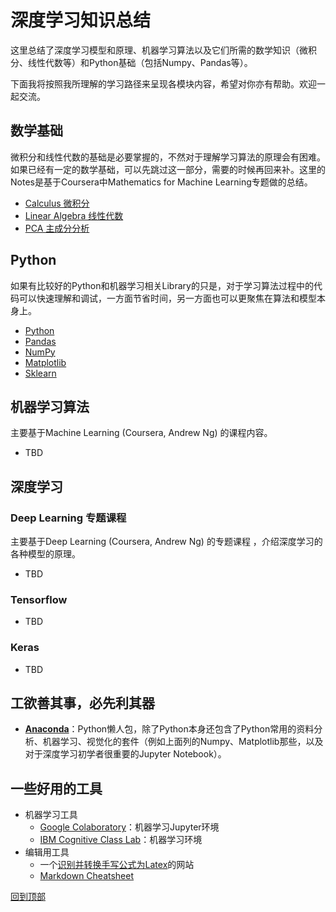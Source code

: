 # 深度学习知识总结

这里总结了深度学习模型和原理、机器学习算法以及它们所需的数学知识（微积分、线性代数等）和Python基础（包括Numpy、Pandas等）。

下面我将按照我所理解的学习路径来呈现各模块内容，希望对你亦有帮助。欢迎一起交流。

## 数学基础
微积分和线性代数的基础是必要掌握的，不然对于理解学习算法的原理会有困难。如果已经有一定的数学基础，可以先跳过这一部分，需要的时候再回来补。这里的Notes是基于Coursera中Mathematics for Machine Learning专题做的总结。
  * [Calculus 微积分](calculus)
  * [Linear Algebra 线性代数](linear-algebra)
  * [PCA 主成分分析](pca)

## Python
如果有比较好的Python和机器学习相关Library的只是，对于学习算法过程中的代码可以快速理解和调试，一方面节省时间，另一方面也可以更聚焦在算法和模型本身上。
  * [Python](python/python-basic)
  * [Pandas](python/pandas)
  * [NumPy](python/numpy)
  * [Matplotlib](python/Matplotlib)
  * [Sklearn](python/Sklearn)

## 机器学习算法
主要基于Machine Learning (Coursera, Andrew Ng) 的课程内容。
* TBD

## 深度学习
### Deep Learning 专题课程
主要基于Deep Learning (Coursera, Andrew Ng) 的专题课程 ，介绍深度学习的各种模型的原理。
* TBD

### Tensorflow
* TBD

### Keras
* TBD


## 工欲善其事，必先利其器
* [**Anaconda**](https://www.anaconda.com)：Python懒人包，除了Python本身还包含了Python常用的资料分析、机器学习、视觉化的套件（例如上面列的Numpy、Matplotlib那些，以及对于深度学习初学者很重要的Jupyter Notebook）。

## 一些好用的工具
* 机器学习工具
  * [Google Colaboratory](https://colab.research.google.com)：机器学习Jupyter环境
  * [IBM Cognitive Class Lab](https://labs.cognitiveclass.ai)：机器学习环境
* 编辑用工具
  * 一个[识别并转换手写公式为Latex](https://webdemo.myscript.com/views/math/index.html)的网站
  * [Markdown Cheatsheet](https://github.com/adam-p/markdown-here/wiki/Markdown-Cheatsheet)


[回到顶部](#深度学习知识总结)
